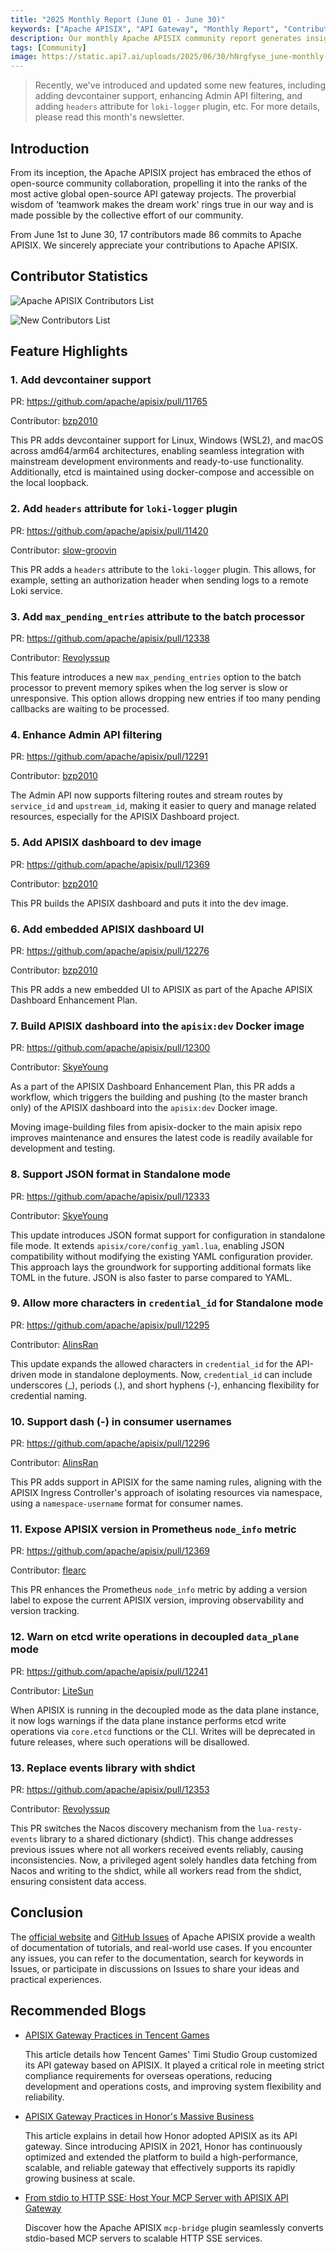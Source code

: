 ```yaml
---
title: "2025 Monthly Report (June 01 - June 30)"
keywords: ["Apache APISIX", "API Gateway", "Monthly Report", "Contributor"]
description: Our monthly Apache APISIX community report generates insights into the project's monthly developments. The reports provide a pathway into the Apache APISIX community, ensuring that you stay well-informed and actively involved.
tags: [Community]
image: https://static.api7.ai/uploads/2025/06/30/hNrgfyse_june-monthly-report-cover-en.webp
---
```


> Recently, we've introduced and updated some new features, including adding devcontainer support, enhancing Admin API filtering, and adding `headers` attribute for `loki-logger` plugin, etc. For more details, please read this month's newsletter.

<!--truncate-->

## Introduction

From its inception, the Apache APISIX project has embraced the ethos of open-source community collaboration, propelling it into the ranks of the most active global open-source API gateway projects. The proverbial wisdom of 'teamwork makes the dream work' rings true in our way and is made possible by the collective effort of our community.

From June 1st to June 30, 17 contributors made 86 commits to Apache APISIX. We sincerely appreciate your contributions to Apache APISIX.

## Contributor Statistics

![Apache APISIX Contributors List](https://static.api7.ai/uploads/2025/06/30/ctN7FHKp_june-contributor-list.webp)

![New Contributors List](https://static.api7.ai/uploads/2025/06/30/VDMkGEcj_june-new-contributors.webp)

## Feature Highlights

### 1. Add devcontainer support

PR: https://github.com/apache/apisix/pull/11765

Contributor: [bzp2010](https://github.com/bzp2010)

This PR adds devcontainer support for Linux, Windows (WSL2), and macOS across amd64/arm64 architectures, enabling seamless integration with mainstream development environments and ready-to-use functionality. Additionally, etcd is maintained using docker-compose and accessible on the local loopback.

### 2. Add `headers` attribute for `loki-logger` plugin

PR: https://github.com/apache/apisix/pull/11420

Contributor: [slow-groovin](https://github.com/slow-groovin)

This PR adds a `headers` attribute to the `loki-logger` plugin. This allows, for example, setting an authorization header when sending logs to a remote Loki service.

### 3. Add `max_pending_entries` attribute to the batch processor

PR: https://github.com/apache/apisix/pull/12338

Contributor: [Revolyssup](https://github.com/Revolyssup)

This feature introduces a new `max_pending_entries` option to the batch processor to prevent memory spikes when the log server is slow or unresponsive. This option allows dropping new entries if too many pending callbacks are waiting to be processed.

### 4. Enhance Admin API filtering

PR: https://github.com/apache/apisix/pull/12291

Contributor: [bzp2010](https://github.com/bzp2010)

The Admin API now supports filtering routes and stream routes by `service_id` and `upstream_id`, making it easier to query and manage related resources, especially for the APISIX Dashboard project.

### 5. Add APISIX dashboard to dev image

PR: https://github.com/apache/apisix/pull/12369

Contributor: [bzp2010](https://github.com/bzp2010)

This PR builds the APISIX dashboard and puts it into the dev image.

### 6. Add embedded APISIX dashboard UI

PR: https://github.com/apache/apisix/pull/12276

Contributor: [bzp2010](https://github.com/bzp2010)

This PR adds a new embedded UI to APISIX as part of the Apache APISIX Dashboard Enhancement Plan.

### 7. Build APISIX dashboard into the `apisix:dev` Docker image

PR: https://github.com/apache/apisix/pull/12300

Contributor: [SkyeYoung](https://github.com/SkyeYoung)

As a part of the APISIX Dashboard Enhancement Plan, this PR adds a workflow, which triggers the building and pushing (to the master branch only) of the APISIX dashboard into the `apisix:dev` Docker image.

Moving image-building files from apisix-docker to the main apisix repo improves maintenance and ensures the latest code is readily available for development and testing.

### 8. Support JSON format in Standalone mode

PR: https://github.com/apache/apisix/pull/12333

Contributor: [SkyeYoung](https://github.com/SkyeYoung)

This update introduces JSON format support for configuration in standalone file mode. It extends `apisix/core/config_yaml.lua`, enabling JSON compatibility without modifying the existing YAML configuration provider. This approach lays the groundwork for supporting additional formats like TOML in the future. JSON is also faster to parse compared to YAML.

### 9. Allow more characters in `credential_id` for Standalone mode

PR: https://github.com/apache/apisix/pull/12295

Contributor: [AlinsRan](https://github.com/AlinsRan)

This update expands the allowed characters in `credential_id` for the API-driven mode in standalone deployments. Now, `credential_id` can include underscores (_), periods (.), and short hyphens (-), enhancing flexibility for credential naming.

### 10. Support dash (-) in consumer usernames

PR: https://github.com/apache/apisix/pull/12296

Contributor: [AlinsRan](https://github.com/AlinsRan)

This PR adds support in APISIX for the same naming rules, aligning with the APISIX Ingress Controller's approach of isolating resources via namespace, using a `namespace-username` format for consumer names.

### 11. Expose APISIX version in Prometheus `node_info` metric

PR: https://github.com/apache/apisix/pull/12369

Contributor: [flearc](https://github.com/flearc)

This PR enhances the Prometheus `node_info` metric by adding a version label to expose the current APISIX version, improving observability and version tracking.

### 12. Warn on etcd write operations in decoupled `data_plane` mode

PR: https://github.com/apache/apisix/pull/12241

Contributor: [LiteSun](https://github.com/LiteSun)

When APISIX is running in the decoupled mode as the data plane instance, it now logs warnings if the data plane instance performs etcd write operations via `core.etcd` functions or the CLI. Writes will be deprecated in future releases, where such operations will be disallowed.

### 13. Replace events library with shdict

PR: https://github.com/apache/apisix/pull/12353

Contributor: [Revolyssup](https://github.com/Revolyssup)

This PR switches the Nacos discovery mechanism from the `lua-resty-events` library to a shared dictionary (shdict). This change addresses previous issues where not all workers received events reliably, causing inconsistencies. Now, a privileged agent solely handles data fetching from Nacos and writing to the shdict, while all workers read from the shdict, ensuring consistent data access.

## Conclusion

The [official website](https://apisix.apache.org/) and [GitHub Issues](https://github.com/apache/apisix/issues) of Apache APISIX provide a wealth of documentation of tutorials, and real-world use cases. If you encounter any issues, you can refer to the documentation, search for keywords in Issues, or participate in discussions on Issues to share your ideas and practical experiences.

## Recommended Blogs

- [APISIX Gateway Practices in Tencent Games](https://apisix.apache.org/blog/2025/05/07/apisix-gateway-practice-in-tencent-timi/)

  This article details how Tencent Games' Timi Studio Group customized its API gateway based on APISIX. It played a critical role in meeting strict compliance requirements for overseas operations, reducing development and operations costs, and improving system flexibility and reliability.

- [APISIX Gateway Practices in Honor's Massive Business](https://apisix.apache.org/blog/2025/04/27/apisix-honor-gateway-practice-in-massive-business/)

  This article explains in detail how Honor adopted APISIX as its API gateway. Since introducing APISIX in 2021, Honor has continuously optimized and extended the platform to build a high-performance, scalable, and reliable gateway that effectively supports its rapidly growing business at scale.

- [From stdio to HTTP SSE: Host Your MCP Server with APISIX API Gateway](https://apisix.apache.org/blog/2025/04/21/host-mcp-server-with-api-gateway/)

  Discover how the Apache APISIX `mcp-bridge` plugin seamlessly converts stdio-based MCP servers to scalable HTTP SSE services.
